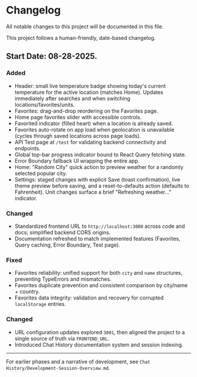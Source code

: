 # Changelog

All notable changes to this project will be documented in this file.

This project follows a human-friendly, date-based changelog.

## Start Date: 08-28-2025.

### Added

- Header: small live temperature badge showing today's current temperature for the active location (matches Home). Updates immediately after searches and when switching locations/favorites/units.
- Favorites: drag-and-drop reordering on the Favorites page.
- Home page favorites slider with accessible controls.
- Favorited indicator (filled heart) when a location is already saved.
- Favorites auto-rotate on app load when geolocation is unavailable (cycles through saved locations across page loads).
- API Test page at `/test` for validating backend connectivity and endpoints.
- Global top-bar progress indicator bound to React Query fetching state.
- Error Boundary fallback UI wrapping the entire app.
- Home: "Random City" quick action to preview weather for a randomly selected popular city.
- Settings: staged changes with explicit Save (toast confirmation), live theme preview before saving, and a reset-to-defaults action (defaults to Fahrenheit). Unit changes surface a brief "Refreshing weather…" indicator.

### Changed

- Standardized frontend URL to `http://localhost:3000` across code and docs; simplified backend CORS origins.
- Documentation refreshed to match implemented features (Favorites, Query caching, Error Boundary, Test page).

### Fixed

- Favorites reliability: unified support for both `city` and `name` structures, preventing TypeErrors and mismatches.
- Favorites duplicate prevention and consistent comparison by city/name + country.
- Favorites data integrity: validation and recovery for corrupted `localStorage` entries.

### Changed

- URL configuration updates explored `3001`, then aligned the project to a single source of truth via `FRONTEND_URL`.
- Introduced Chat History documentation system and session indexing.

---

For earlier phases and a narrative of development, see `Chat History/Development-Session-Overview.md`.
